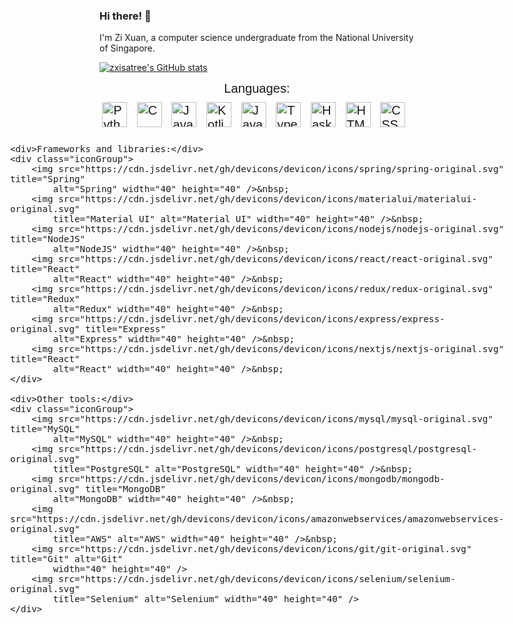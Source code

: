 <!--
**zxisatree/zxisatree** is a ✨ _special_ ✨ repository because its `README.md` (this file) appears on your GitHub profile.

Here are some ideas to get you started:

- 🔭 I’m currently working on ...
- 🌱 I’m currently learning ...
- 👯 I’m looking to collaborate on ...
- 🤔 I’m looking for help with ...
- 💬 Ask me about ...
- 📫 How to reach me: ...
- 😄 Pronouns: ...
- ⚡ Fun fact: ...
-->

<style>
    div {
        font-family: 'Raleway', Helvetica, sans-serif;
        font-size: larger;
    }

    .container {
        display: flex;
        flex-direction: column;
        justify-content: center;
        align-items: center;
        gap: 10px;
    }

    .iconGroup {
        width: 100%;
        display: flex;
        justify-content: center;
        gap: 5px;
    }
</style>

### Hi there! 👋

I'm Zi Xuan, a computer science undergraduate from the National University of Singapore.

[![zxisatree's GitHub stats](https://github-readme-stats.vercel.app/api?username=zxisatree&show_icons=true&theme=transparent)](https://github.com/anuraghazra/github-readme-stats)
<!-- [![zxisatree's top languages](https://github-readme-stats.vercel.app/api/top-langs/?username=zxisatree&layout=donut-vertical)](https://github.com/anuraghazra/github-readme-stats) -->

<div class="container">
    <div>Languages:</div>
    <div class="iconGroup">
        <img src="https://cdn.jsdelivr.net/gh/devicons/devicon/icons/python/python-original.svg" title="Python"
            alt="Python" width="40" height="40" />&nbsp;
        <img src="https://cdn.jsdelivr.net/gh/devicons/devicon/icons/c/c-original.svg" title="C" alt="C" width="40"
            height="40" />&nbsp;
        <img src="https://cdn.jsdelivr.net/gh/devicons/devicon/icons/java/java-original.svg" title="Java" alt="Java"
            width="40" height="40" />&nbsp;
        <img src="https://cdn.jsdelivr.net/gh/devicons/devicon/icons/kotlin/kotlin-original.svg" title="Kotlin"
            alt="Kotlin" width="40" height="40" />&nbsp;
        <img src="https://cdn.jsdelivr.net/gh/devicons/devicon/icons/javascript/javascript-original.svg"
            title="JavaScript" alt="JavaScript" width="40" height="40" />&nbsp;
        <img src="https://cdn.jsdelivr.net/gh/devicons/devicon/icons/typescript/typescript-original.svg"
            title="TypeScript" alt="TypeScript" width="40" height="40" />&nbsp;
        <img src="https://cdn.jsdelivr.net/gh/devicons/devicon/icons/haskell/haskell-original.svg" title="Haskell"
            alt="Haskell" width="40" height="40" />&nbsp;
        <img src="https://cdn.jsdelivr.net/gh/devicons/devicon/icons/html5/html5-original.svg" title="HTML5"
            alt="HTML" width="40" height="40" />&nbsp;
        <img src="https://cdn.jsdelivr.net/gh/devicons/devicon/icons/css3/css3-plain.svg" title="CSS3" alt="CSS"
            width="40" height="40" />&nbsp;
    </div>

    <div>Frameworks and libraries:</div>
    <div class="iconGroup">
        <img src="https://cdn.jsdelivr.net/gh/devicons/devicon/icons/spring/spring-original.svg" title="Spring"
            alt="Spring" width="40" height="40" />&nbsp;
        <img src="https://cdn.jsdelivr.net/gh/devicons/devicon/icons/materialui/materialui-original.svg"
            title="Material UI" alt="Material UI" width="40" height="40" />&nbsp;
        <img src="https://cdn.jsdelivr.net/gh/devicons/devicon/icons/nodejs/nodejs-original.svg" title="NodeJS"
            alt="NodeJS" width="40" height="40" />&nbsp;
        <img src="https://cdn.jsdelivr.net/gh/devicons/devicon/icons/react/react-original.svg" title="React"
            alt="React" width="40" height="40" />&nbsp;
        <img src="https://cdn.jsdelivr.net/gh/devicons/devicon/icons/redux/redux-original.svg" title="Redux"
            alt="Redux" width="40" height="40" />&nbsp;
        <img src="https://cdn.jsdelivr.net/gh/devicons/devicon/icons/express/express-original.svg" title="Express"
            alt="Express" width="40" height="40" />&nbsp;
        <img src="https://cdn.jsdelivr.net/gh/devicons/devicon/icons/nextjs/nextjs-original.svg" title="React"
            alt="React" width="40" height="40" />&nbsp;
    </div>

    <div>Other tools:</div>
    <div class="iconGroup">
        <img src="https://cdn.jsdelivr.net/gh/devicons/devicon/icons/mysql/mysql-original.svg" title="MySQL"
            alt="MySQL" width="40" height="40" />&nbsp;
        <img src="https://cdn.jsdelivr.net/gh/devicons/devicon/icons/postgresql/postgresql-original.svg"
            title="PostgreSQL" alt="PostgreSQL" width="40" height="40" />&nbsp;
        <img src="https://cdn.jsdelivr.net/gh/devicons/devicon/icons/mongodb/mongodb-original.svg" title="MongoDB"
            alt="MongoDB" width="40" height="40" />&nbsp;
        <img src="https://cdn.jsdelivr.net/gh/devicons/devicon/icons/amazonwebservices/amazonwebservices-original.svg"
            title="AWS" alt="AWS" width="40" height="40" />&nbsp;
        <img src="https://cdn.jsdelivr.net/gh/devicons/devicon/icons/git/git-original.svg" title="Git" alt="Git"
            width="40" height="40" />
        <img src="https://cdn.jsdelivr.net/gh/devicons/devicon/icons/selenium/selenium-original.svg"
            title="Selenium" alt="Selenium" width="40" height="40" />
    </div>
</div>
